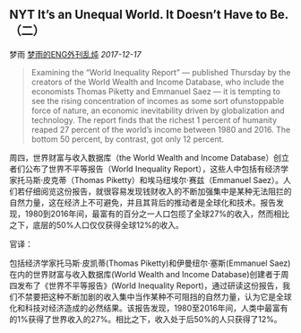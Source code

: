 ## NYT It’s an Unequal World. It Doesn’t Have to Be.（二）

梦雨 [梦雨的ENG外刊乱炖](javascript:void(0);) *2017-12-17*

> Examining the “World Inequality Report” — published Thursday by the creators of the World Wealth and Income Database, who include the economists Thomas Piketty and Emmanuel Saez — it is tempting to see the rising concentration of incomes as some sort ofunstoppable force of nature, an economic inevitability driven by globalization and technology. The report finds that the richest 1 percent of humanity reaped 27 percent of the world’s income between 1980 and 2016. The bottom 50 percent, by contrast, got only 12 percent.

周四，世界财富与收入数据库（the World Wealth and Income Database）创立者们公布了世界不平等报告（World Inequality Report），这些人中包括有经济学家托马斯·皮克蒂（Thomas Piketty）和埃马纽埃尔·赛兹（Emmanuel Saez）。人们若仔细阅览这份报告，就很容易发现钱财收入的不断加强集中是某种无法阻拦的自然力量，这在经济上不可避免，并且其背后的推动者是全球化和技术。报告发现，1980到2016年间，最富有的百分之一人口包揽了全球27%的收入，然而相比之下，底层的50%人口仅仅获得全球12%的收入。

官译：

包括经济学家托马斯·皮凯蒂(Thomas Piketty)和伊曼纽尔·塞斯(Emmanuel Saez)在内的世界财富与收入数据库(World Wealth and Income Database)创建者于周四发布了《世界不平等报告》(World Inequality Report)，通过研读这份报告，我们不禁要把这种不断加剧的收入集中当作某种不可阻挡的自然力量，认为它是全球化和科技对经济造成的必然结果。该报告发现，1980至2016年间，人类中最富有的1%获得了世界收入的27%。相比之下，收入处于后50%的人只获得了12%。









